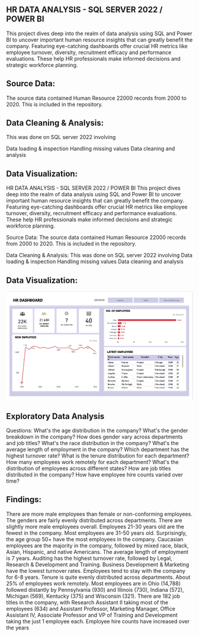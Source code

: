 ## HR DATA ANALYSIS - SQL SERVER 2022 / POWER BI
This project dives deep into the realm of data analysis using SQL and Power BI to uncover important human resource insights that can greatly benefit the company. Featuring eye-catching dashboards offer crucial HR metrics like employee turnover, diversity, recruitment efficacy and performance evaluations. These help HR professionals make informed decisions and strategic workforce planning.

## Source Data:
The source data contained Human Resource 22000 records from 2000 to 2020. This is included in the repository.

## Data Cleaning & Analysis:
This was done on SQL server 2022 involving

Data loading & inspection
Handling missing values
Data cleaning and analysis

## Data Visualization:
HR DATA ANALYSIS - SQL SERVER 2022 / POWER BI
This project dives deep into the realm of data analysis using SQL and Power BI to uncover important human resource insights that can greatly benefit the company. Featuring eye-catching dashboards offer crucial HR metrics like employee turnover, diversity, recruitment efficacy and performance evaluations. These help HR professionals make informed decisions and strategic workforce planning.

Source Data:
The source data contained Human Resource 22000 records from 2000 to 2020. This is included in the repository.

Data Cleaning & Analysis:
This was done on SQL server 2022 involving
Data loading & inspection
Handling missing values
Data cleaning and analysis

## Data Visualization:
![Header](https://github.com/ruggedx220/HR-Data-analysis-project/blob/main/Screenshot%202024-01-29%20021841.png) 

## Exploratory Data Analysis

Questions:
What's the age distribution in the company?
What's the gender breakdown in the company?
How does gender vary across departments and job titles?
What's the race distribution in the company?
What's the average length of employment in the company?
Which department has the highest turnover rate?
What is the tenure distribution for each department?
How many employees work remotely for each department?
What's the distribution of employees across different states?
How are job titles distributed in the company?
How have employee hire counts varied over time?

## Findings:
There are more male employees than female or non-conforming employees.
The genders are fairly evenly distributed across departments. There are slightly more male employees overall.
Employees 21-30 years old are the fewest in the company. Most employees are 31-50 years old. Surprisingly, the age group 50+ have the most employees in the company.
Caucasian employees are the majority in the company, followed by mixed race, black, Asian, Hispanic, and native Americans.
The average length of employment is 7 years.
Auditing has the highest turnover rate, followed by Legal, Research & Development and Training. Business Development & Marketing have the lowest turnover rates.
Employees tend to stay with the company for 6-8 years. Tenure is quite evenly distributed across departments.
About 25% of employees work remotely.
Most employees are in Ohio (14,788) followed distantly by Pennsylvania (930) and Illinois (730), Indiana (572), Michigan (569), Kentucky (375) and Wisconsin (321).
There are 182 job titles in the company, with Research Assistant II taking most of the employees (634) and Assistant Professor, Marketing Manager, Office Assistant IV, Associate Professor and VP of Training and Development taking the just 1 employee each.
Employee hire counts have increased over the years
